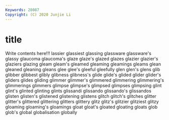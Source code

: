 ```yaml
---
Keywords: 28087
Copyright: (C) 2020 Junjie Li
---
```


# title

Write contents here!!!
lassier 
glassiest 
glassing 
glassware 
glassware's
glassy 
glaucoma 
glaucoma's 
glaze 
glaze's 
glazed 
glazes 
glazier 
glazier's 
glaziers
glazing 
gleam 
gleam's 
gleamed 
gleaming 
gleamings 
gleams 
glean 
gleaned 
gleaning
gleans 
glee 
glee's 
gleeful 
gleefully 
glen 
glen's 
glens 
glib 
glibber
glibbest 
glibly 
glibness 
glibness's 
glide 
glide's 
glided 
glider 
glider's 
gliders
glides 
gliding 
glimmer 
glimmer's 
glimmered 
glimmering 
glimmering's 
glimmerings 
glimmers 
glimpse
glimpse's 
glimpsed 
glimpses 
glimpsing 
glint 
glint's 
glinted 
glinting 
glints 
glissandi
glissando 
glissando's 
glissandos 
glisten 
glisten's 
glistened 
glistening 
glistens 
glitch 
glitch's
glitches 
glitter 
glitter's 
glittered 
glittering 
glitters 
glittery 
glitz 
glitz's 
glitzier
glitziest 
glitzy 
gloaming 
gloaming's 
gloamings 
gloat 
gloat's 
gloated 
gloating 
gloats
glob 
glob's 
global 
globalisation 
globally 
